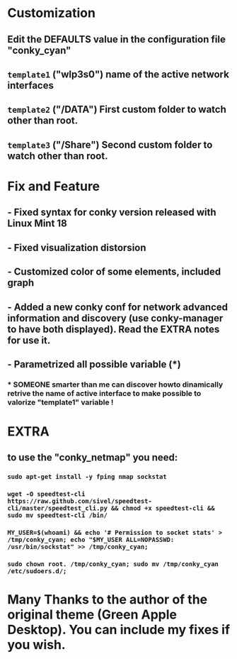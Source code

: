 # Customization

## Edit the DEFAULTS value in the configuration file "conky_cyan"
## ```template1``` ("wlp3s0") name of the active network interfaces
## ```template2``` ("/DATA") First custom folder to watch other than root.
## ```template3``` ("/Share") Second custom folder to watch other than root.


# Fix and Feature 

## - Fixed syntax for conky version released with Linux Mint 18
## - Fixed visualization distorsion
## - Customized color of some elements, included graph
## - Added a new conky conf for network advanced information and discovery (use conky-manager to have both displayed). Read the EXTRA notes for use it.
## - Parametrized all possible variable (*)
### * SOMEONE smarter than me can discover howto dinamically retrive the name of active interface to make possible to valorize "template1" variable !

# EXTRA
## to use the "conky_netmap" you need:
### ```sudo apt-get install -y fping nmap sockstat```
### ```wget -O speedtest-cli https://raw.github.com/sivel/speedtest-cli/master/speedtest_cli.py && chmod +x speedtest-cli && sudo mv speedtest-cli /bin/```
### ```MY_USER=$(whoami) && echo '# Permission to socket stats' > /tmp/conky_cyan; echo "$MY_USER ALL=NOPASSWD: /usr/bin/sockstat" >> /tmp/conky_cyan;```
### ```sudo chown root. /tmp/conky_cyan; sudo mv /tmp/conky_cyan /etc/sudoers.d/;```


# Many Thanks to the author of the original theme (Green Apple Desktop). You can include my fixes if you wish.
